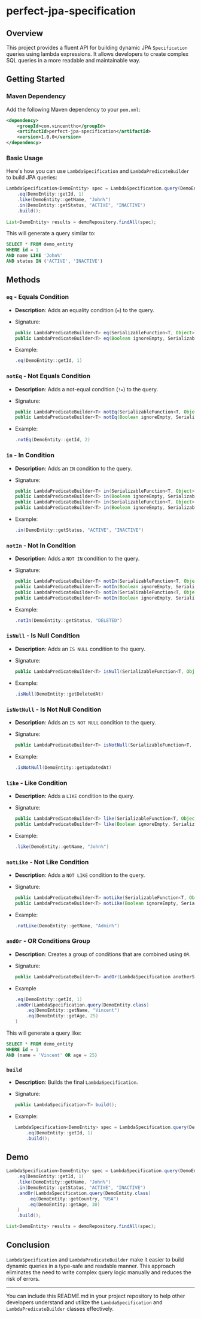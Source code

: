 # perfect-jpa-specification

## Overview

This project provides a fluent API for building dynamic JPA `Specification` queries using lambda expressions. It allows developers to create complex SQL queries in a more readable and maintainable way.

## Getting Started

### Maven Dependency

Add the following Maven dependency to your `pom.xml`:

```xml
<dependency>
    <groupId>com.vincenttho</groupId>
    <artifactId>perfect-jpa-specification</artifactId>
    <version>1.0.0</version>
</dependency>
```

### Basic Usage

Here's how you can use `LambdaSpecification` and `LambdaPredicateBuilder` to build JPA queries:

```java
LambdaSpecification<DemoEntity> spec = LambdaSpecification.query(DemoEntity.class)
    .eq(DemoEntity::getId, 1)
    .like(DemoEntity::getName, "John%")
    .in(DemoEntity::getStatus, "ACTIVE", "INACTIVE")
    .build();
    
List<DemoEntity> results = demoRepository.findAll(spec);
```

This will generate a query similar to:

```sql
SELECT * FROM demo_entity 
WHERE id = 1 
AND name LIKE 'John%' 
AND status IN ('ACTIVE', 'INACTIVE')
```

## Methods

### `eq` - Equals Condition

- **Description**: Adds an equality condition (`=`) to the query.

- Signature:

  ```java
  public LambdaPredicateBuilder<T> eq(SerializableFunction<T, Object> columnNameGetter, Object value);
  public LambdaPredicateBuilder<T> eq(Boolean ignoreEmpty, SerializableFunction<T, Object> columnNameGetter, Object value);
  ```

- Example:

  ```java
  .eq(DemoEntity::getId, 1)
  ```

### `notEq` - Not Equals Condition

- **Description**: Adds a not-equal condition (`!=`) to the query.

- Signature:

  ```java
  public LambdaPredicateBuilder<T> notEq(SerializableFunction<T, Object> columnNameGetter, Object value);
  public LambdaPredicateBuilder<T> notEq(Boolean ignoreEmpty, SerializableFunction<T, Object> columnNameGetter, Object value);
  ```

- Example:

  ```java
  .notEq(DemoEntity::getId, 2)
  ```

### `in` - In Condition

- **Description**: Adds an `IN` condition to the query.

- Signature:

  ```java
  public LambdaPredicateBuilder<T> in(SerializableFunction<T, Object> columnNameGetter, Object... values);
  public LambdaPredicateBuilder<T> in(Boolean ignoreEmpty, SerializableFunction<T, Object> columnNameGetter, Object... values);
  public LambdaPredicateBuilder<T> in(SerializableFunction<T, Object> columnNameGetter, List<Object> values);
  public LambdaPredicateBuilder<T> in(Boolean ignoreEmpty, SerializableFunction<T, Object> columnNameGetter, List<Object> values);
  ```

- Example:

  ```java
  .in(DemoEntity::getStatus, "ACTIVE", "INACTIVE")
  ```

### `notIn` - Not In Condition

- **Description**: Adds a `NOT IN` condition to the query.

- Signature:

  ```java
  public LambdaPredicateBuilder<T> notIn(SerializableFunction<T, Object> columnNameGetter, Object... values);
  public LambdaPredicateBuilder<T> notIn(Boolean ignoreEmpty, SerializableFunction<T, Object> columnNameGetter, Object... values);
  public LambdaPredicateBuilder<T> notIn(SerializableFunction<T, Object> columnNameGetter, List<Object> values);
  public LambdaPredicateBuilder<T> notIn(Boolean ignoreEmpty, SerializableFunction<T, Object> columnNameGetter, List<Object> values);
  ```

- Example:

  ```java
  .notIn(DemoEntity::getStatus, "DELETED")
  ```

### `isNull` - Is Null Condition

- **Description**: Adds an `IS NULL` condition to the query.

- Signature:

  ```java
  public LambdaPredicateBuilder<T> isNull(SerializableFunction<T, Object> columnNameGetter);
  ```

- Example:

  ```java
  .isNull(DemoEntity::getDeletedAt)
  ```

### `isNotNull` - Is Not Null Condition

- **Description**: Adds an `IS NOT NULL` condition to the query.

- Signature:

  ```java
  public LambdaPredicateBuilder<T> isNotNull(SerializableFunction<T, Object> columnNameGetter);
  ```

- Example:

  ```java
  .isNotNull(DemoEntity::getUpdatedAt)
  ```

### `like` - Like Condition

- **Description**: Adds a `LIKE` condition to the query.

- Signature:

  ```java
  public LambdaPredicateBuilder<T> like(SerializableFunction<T, Object> columnNameGetter, String value);
  public LambdaPredicateBuilder<T> like(Boolean ignoreEmpty, SerializableFunction<T, Object> columnNameGetter, String value);
  ```

- Example:

  ```java
  .like(DemoEntity::getName, "John%")
  ```

### `notLike` - Not Like Condition

- **Description**: Adds a `NOT LIKE` condition to the query.

- Signature:

  ```java
  public LambdaPredicateBuilder<T> notLike(SerializableFunction<T, Object> columnNameGetter, String value);
  public LambdaPredicateBuilder<T> notLike(Boolean ignoreEmpty, SerializableFunction<T, Object> columnNameGetter, String value);
  ```

- Example:

  ```java
  .notLike(DemoEntity::getName, "Admin%")
  ```

### `andOr` - OR Conditions Group

- **Description**: Creates a group of conditions that are combined using `OR`.

- Signature:

  ```java
  public LambdaPredicateBuilder<T> andOr(LambdaSpecification anotherSpecification);
  ```

- Example

  ```java
  .eq(DemoEntity::getId, 1)
  .andOr(LambdaSpecification.query(DemoEntity.class)
      .eq(DemoEntity::getName, "Vincent")
      .eq(DemoEntity::getAge, 25)
  )
  ```

This will generate a query like:

```sql
SELECT * FROM demo_entity 
WHERE id = 1 
AND (name = 'Vincent' OR age = 25)
```

### `build`

- **Description**: Builds the final `LambdaSpecification`.

- Signature:

  ```java
  public LambdaSpecification<T> build();
  ```

- Example:

  ```java
  LambdaSpecification<DemoEntity> spec = LambdaSpecification.query(DemoEntity.class)
      .eq(DemoEntity::getId, 1)
      .build();
  ```

## Demo

```java
LambdaSpecification<DemoEntity> spec = LambdaSpecification.query(DemoEntity.class)
    .eq(DemoEntity::getId, 1)
    .like(DemoEntity::getName, "John%")
    .in(DemoEntity::getStatus, "ACTIVE", "INACTIVE")
    .andOr(LambdaSpecification.query(DemoEntity.class)
        .eq(DemoEntity::getCountry, "USA")
        .eq(DemoEntity::getAge, 30)
    )
    .build();

List<DemoEntity> results = demoRepository.findAll(spec);
```

## Conclusion

`LambdaSpecification` and `LambdaPredicateBuilder` make it easier to build dynamic queries in a type-safe and readable manner. This approach eliminates the need to write complex query logic manually and reduces the risk of errors.

------

You can include this README.md in your project repository to help other developers understand and utilize the `LambdaSpecification` and `LambdaPredicateBuilder` classes effectively.